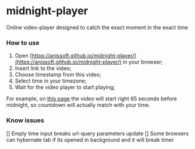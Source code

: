 # midnight-player
Online video-player designed to catch the exact moment in the exact time

### How to use

1. Open [https://anissoft.github.io/midnight-player/](https://anissoft.github.io/midnight-player/) in your browser;
2. Insert link to the video;
3. Choose timestamp from this video;
4. Select time in your timezone;
5. Wait for the video player to start playing;

For example, on [this page](https://anissoft.github.io/midnight-player/?source=https%3A%2F%2Fwww.youtube.com%2Fwatch%3Fv%3Dug8zgkq4WuQ&second=65&time=23%3A59%3A59) the video will start right 65 seconds before midnight, so countdown will actually match with your time.

### Know issues

[] Emply time input breaks url-query parameters update
[] Some browsers can hybernate tab if its opened in background and it will break timer
